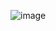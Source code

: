  ![image](https://user-images.githubusercontent.com/114919617/193640348-d1ea1657-136b-413c-b040-0841538bbc00.png)
